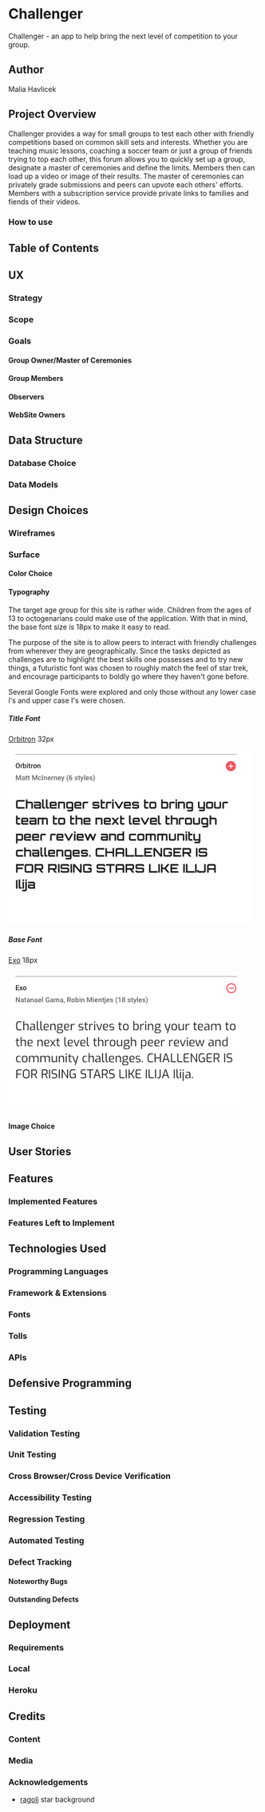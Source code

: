 # Challenger

Challenger  - an app to help bring the next level of competition to your group.

## Author
Malia Havlicek

## Project Overview

Challenger provides a way for small groups to test each other with friendly competitions based on common skill sets and interests. Whether you are teaching music lessons, coaching a soccer team or just a group of friends trying to top each other, this forum allows you to quickly set up a group, designate a master of ceremonies and define the limits. Members then can load up a video or image of their results. The master of ceremonies can privately grade submissions and peers can upvote each others' efforts. Members with a subscription service provide private links to families and fiends of their videos. 

### How to use


## Table of Contents

## UX

### Strategy

### Scope

### Goals

#### Group Owner/Master of Ceremonies

#### Group Members

#### Observers

#### WebSite Owners

## Data Structure

### Database Choice

### Data Models

## Design Choices

### Wireframes

### Surface

#### Color Choice

#### Typography

The target age group for this site is rather wide. Children from the ages of 13 to octogenarians could make use of the application. With that in mind, the base font size is 18px to make it easy to read. 

The purpose of the site is to allow peers to interact with friendly challenges from wherever they are geographically. Since the tasks depicted as challenges are to highlight the best skills one possesses and to try new things, a futuristic font was chosen to roughly match the feel of star trek, and encourage participants to boldly go where they haven't gone before.

Several Google Fonts were explored and only those without any lower case l's and upper case I's were chosen.

##### Title Font

[Orbitron](https://fonts.google.com/?query=orbitron&selection.family=Orbitron) 32px

![Orbitron](documentation/Orbitron-Title-Font.png "Orbitron")

##### Base Font

[Exo](https://fonts.google.com/?query=orbitron&selection.family=Exo) 18px 

![Exo](documentation/Exo-Base-Font.png "Exo")




#### Image Choice

## User Stories

## Features

### Implemented Features

### Features Left to Implement

## Technologies Used

### Programming Languages

### Framework & Extensions

### Fonts

### Tolls

### APIs

## Defensive Programming

## Testing

### Validation Testing

### Unit Testing

### Cross Browser/Cross Device Verification

### Accessibility Testing

### Regression Testing

### Automated Testing

### Defect Tracking

#### Noteworthy Bugs

#### Outstanding Defects

## Deployment

### Requirements

### Local

### Heroku

## Credits

### Content

### Media

### Acknowledgements
- [ragoli](https://codemyui.com/parallax-pixel-stars-using-pure-css/) star background



